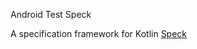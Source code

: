  Android Test Speck
 
 A specification framework for Kotlin  [Speck](https://www.spekframework.org/)
